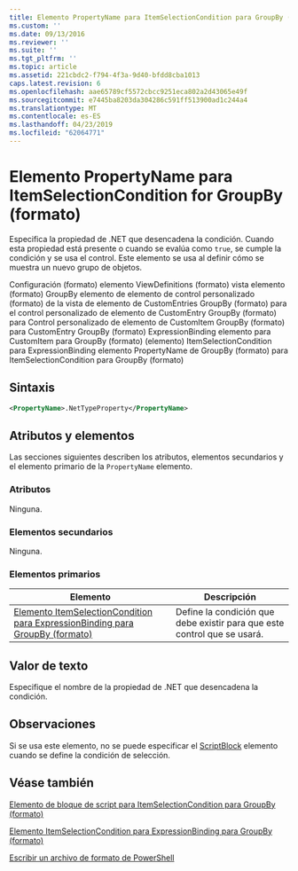 ```yaml
---
title: Elemento PropertyName para ItemSelectionCondition para GroupBy (formato) | Microsoft Docs
ms.custom: ''
ms.date: 09/13/2016
ms.reviewer: ''
ms.suite: ''
ms.tgt_pltfrm: ''
ms.topic: article
ms.assetid: 221cbdc2-f794-4f3a-9d40-bfdd8cba1013
caps.latest.revision: 6
ms.openlocfilehash: aae65789cf5572cbcc9251eca802a2d43065e49f
ms.sourcegitcommit: e7445ba8203da304286c591ff513900ad1c244a4
ms.translationtype: MT
ms.contentlocale: es-ES
ms.lasthandoff: 04/23/2019
ms.locfileid: "62064771"
---
```

# <a name="propertyname-element-for-itemselectioncondition-for-groupby-format"></a>Elemento PropertyName para ItemSelectionCondition for GroupBy (formato)

Especifica la propiedad de .NET que desencadena la condición. Cuando esta propiedad está presente o cuando se evalúa como `true`, se cumple la condición y se usa el control. Este elemento se usa al definir cómo se muestra un nuevo grupo de objetos.

Configuración (formato) elemento ViewDefinitions (formato) vista elemento (formato) GroupBy elemento de elemento de control personalizado (formato) de la vista de elemento de CustomEntries GroupBy (formato) para el control personalizado de elemento de CustomEntry GroupBy (formato) para Control personalizado de elemento de CustomItem GroupBy (formato) para CustomEntry GroupBy (formato) ExpressionBinding elemento para CustomItem para GroupBy (formato) (elemento) ItemSelectionCondition para ExpressionBinding elemento PropertyName de GroupBy (formato) para ItemSelectionCondition para GroupBy (formato)

## <a name="syntax"></a>Sintaxis

```xml
<PropertyName>.NetTypeProperty</PropertyName>
```

## <a name="attributes-and-elements"></a>Atributos y elementos

Las secciones siguientes describen los atributos, elementos secundarios y el elemento primario de la `PropertyName` elemento.

### <a name="attributes"></a>Atributos

Ninguna.

### <a name="child-elements"></a>Elementos secundarios

Ninguna.

### <a name="parent-elements"></a>Elementos primarios

|Elemento|Descripción|
|-------------|-----------------|
|[Elemento ItemSelectionCondition para ExpressionBinding para GroupBy (formato)](./itemselectioncondition-element-for-expressionbinding-for-groupby-format.md)|Define la condición que debe existir para que este control que se usará.|

## <a name="text-value"></a>Valor de texto

Especifique el nombre de la propiedad de .NET que desencadena la condición.

## <a name="remarks"></a>Observaciones

Si se usa este elemento, no se puede especificar el [ScriptBlock](./scriptblock-element-for-itemselectioncondition-for-groupby-format.md) elemento cuando se define la condición de selección.

## <a name="see-also"></a>Véase también

[Elemento de bloque de script para ItemSelectionCondition para GroupBy (formato)](./scriptblock-element-for-itemselectioncondition-for-groupby-format.md)

[Elemento ItemSelectionCondition para ExpressionBinding para GroupBy (formato)](./itemselectioncondition-element-for-expressionbinding-for-groupby-format.md)

[Escribir un archivo de formato de PowerShell](./writing-a-powershell-formatting-file.md)
